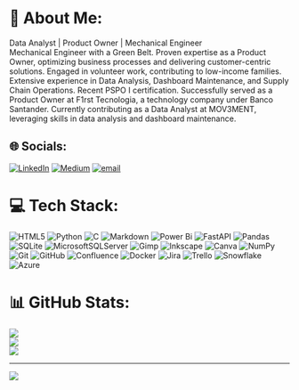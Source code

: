 # 💫 About Me:
Data Analyst | Product Owner | Mechanical Engineer<br>Mechanical Engineer with a Green Belt. Proven expertise as a Product Owner, optimizing business processes and delivering customer-centric solutions. Engaged in volunteer work, contributing to low-income families. Extensive experience in Data Analysis, Dashboard Maintenance, and Supply Chain Operations. Recent PSPO I certification. Successfully served as a Product Owner at F1rst Tecnologia, a technology company under Banco Santander. Currently contributing as a Data Analyst at MOV3MENT, leveraging skills in data analysis and dashboard maintenance.<br>

## 🌐 Socials:
[![LinkedIn](https://img.shields.io/badge/LinkedIn-%230077B5.svg?logo=linkedin&logoColor=white)](https://linkedin.com/in/stephano-tonelli) [![Medium](https://img.shields.io/badge/Medium-12100E?logo=medium&logoColor=white)](https://medium.com/@stephano_morales) [![email](https://img.shields.io/badge/Email-D14836?logo=gmail&logoColor=white)](mailto:Stephano_morales@hotmail.com) 

# 💻 Tech Stack:
![HTML5](https://img.shields.io/badge/html5-%23E34F26.svg?style=for-the-badge&logo=html5&logoColor=white) ![Python](https://img.shields.io/badge/python-3670A0?style=for-the-badge&logo=python&logoColor=ffdd54) ![C](https://img.shields.io/badge/c-%2300599C.svg?style=for-the-badge&logo=c&logoColor=white) ![Markdown](https://img.shields.io/badge/markdown-%23000000.svg?style=for-the-badge&logo=markdown&logoColor=white) ![Power Bi](https://img.shields.io/badge/power_bi-F2C811?style=for-the-badge&logo=powerbi&logoColor=black) ![FastAPI](https://img.shields.io/badge/FastAPI-005571?style=for-the-badge&logo=fastapi) ![Pandas](https://img.shields.io/badge/pandas-%23150458.svg?style=for-the-badge&logo=pandas&logoColor=white) ![SQLite](https://img.shields.io/badge/sqlite-%2307405e.svg?style=for-the-badge&logo=sqlite&logoColor=white) ![MicrosoftSQLServer](https://img.shields.io/badge/Microsoft%20SQL%20Server-CC2927?style=for-the-badge&logo=microsoft%20sql%20server&logoColor=white) ![Gimp](https://img.shields.io/badge/Gimp-657D8B?style=for-the-badge&logo=gimp&logoColor=FFFFFF) ![Inkscape](https://img.shields.io/badge/Inkscape-e0e0e0?style=for-the-badge&logo=inkscape&logoColor=080A13) ![Canva](https://img.shields.io/badge/Canva-%2300C4CC.svg?style=for-the-badge&logo=Canva&logoColor=white) ![NumPy](https://img.shields.io/badge/numpy-%23013243.svg?style=for-the-badge&logo=numpy&logoColor=white) ![Git](https://img.shields.io/badge/git-%23F05033.svg?style=for-the-badge&logo=git&logoColor=white) ![GitHub](https://img.shields.io/badge/github-%23121011.svg?style=for-the-badge&logo=github&logoColor=white) ![Confluence](https://img.shields.io/badge/confluence-%23172BF4.svg?style=for-the-badge&logo=confluence&logoColor=white) ![Docker](https://img.shields.io/badge/docker-%230db7ed.svg?style=for-the-badge&logo=docker&logoColor=white) ![Jira](https://img.shields.io/badge/jira-%230A0FFF.svg?style=for-the-badge&logo=jira&logoColor=white) ![Trello](https://img.shields.io/badge/Trello-%23026AA7.svg?style=for-the-badge&logo=Trello&logoColor=white) ![Snowflake](https://img.shields.io/badge/snowflake-%2329B5E8.svg?style=for-the-badge&logo=snowflake&logoColor=white) ![Azure](https://img.shields.io/badge/azure-%230072C6.svg?style=for-the-badge&logo=microsoftazure&logoColor=white)
# 📊 GitHub Stats:
![](https://github-readme-stats.vercel.app/api?username=StephanoTonelli&theme=dark&hide_border=false&include_all_commits=true&count_private=true)<br/>
![](https://nirzak-streak-stats.vercel.app/?user=StephanoTonelli&theme=dark&hide_border=false)<br/>
![](https://github-readme-stats.vercel.app/api/top-langs/?username=StephanoTonelli&theme=dark&hide_border=false&include_all_commits=true&count_private=true&layout=compact)

---
[![](https://visitcount.itsvg.in/api?id=StephanoTonelli&icon=0&color=1)](https://visitcount.itsvg.in)

<!-- Proudly created with GPRM ( https://gprm.itsvg.in ) -->
